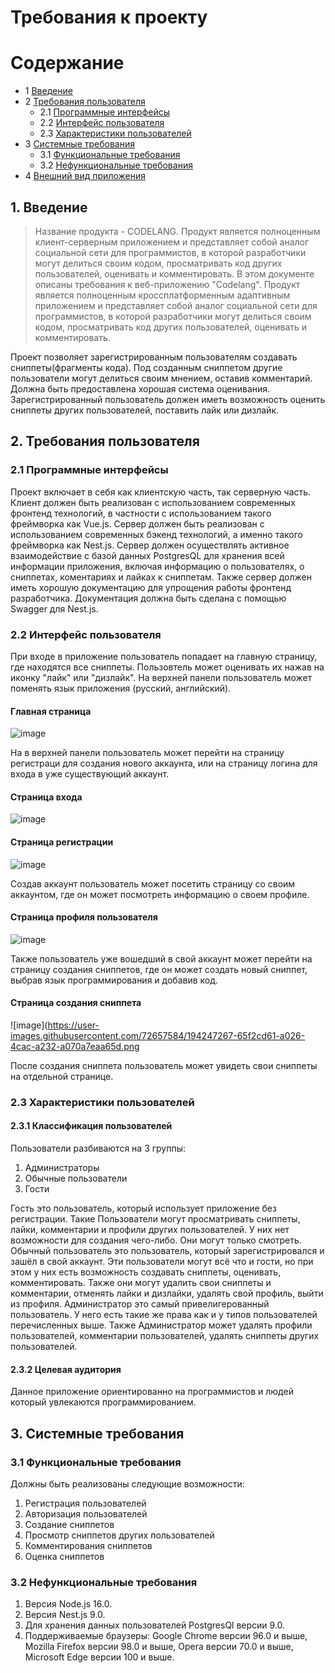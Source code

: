 # Требования к проекту 

Содержание
=================
* 1 [Введение](#1-введение)
* 2 [Требования пользователя](#2-требования-пользователя)
  * 2.1 [Программные интерфейсы](#21-программные-интерфейсы)
  * 2.2 [Интерфейс пользователя](#22-интерфейс-пользователя)
  * 2.3 [Характеристики пользователей](#23-характеристики-пользователей)
* 3 [Системные требования](#3-системные-требования)
  * 3.1 [Функциональные требования](#31-функциональные-требования)
  * 3.2 [Нефункциональные требования](#32-нефункциональные-требования)
* 4 [Внешний вид приложения](#3-внешний-вид-приложения)


## 1. Введение
> Название продукта - CODELANG.
Продукт является полноценным клиент-серверным приложением и представляет собой аналог социальной сети для программистов, в которой разработчики могут делиться своим кодом, просматривать код других пользователей, оценивать и комментировать.
В этом документе описаны требования к веб-приложению "Codelang". Продукт является полноценным кроссплатформенным адаптивным приложением и представляет собой аналог социальной сети для программистов, в которой разработчики могут делиться своим кодом, просматривать код других пользователей, оценивать и комментировать.

Проект позволяет зарегистрированным пользователям создавать сниппеты(фрагменты кода). Под созданным сниппетом другие пользователи могут делиться своим мнением, оставив комментарий. Должна быть предоставлена хорошая система оценивания. Зарегистрированный пользователь должен иметь возможность оценить сниппеты других пользователей, поставить лайк или дизлайк.

## 2. Требования пользователя

### 2.1 Программные интерфейсы
Проект включает в себя как клиентскую часть, так серверную часть. Клиент должен быть реализован с использованием современных фронтенд технологий, в частности с использованием такого фреймворка как Vue.js. Сервер должен быть реализован с использованием современных бэкенд технологий, а именно такого фреймворка как Nest.js.
Сервер должен осуществлять активное взаимодействие с базой данных PostgresQL для хранения всей информации приложения, включая информацию о пользователях, о сниппетах, коментариях и лайках к сниппетам. Также сервер должен иметь хорошую документацию для упрощения работы фронтенд разработчика. Документация должна быть сделана с помощью Swagger для Nest.js.

### 2.2 Интерфейс пользователя

При входе в приложение пользователь попадает на главную страницу, где находятся все сниппеты. Пользовтель может оценивать их нажав на иконку "лайк" или "дизлайк". На верхней панели пользователь может поменять язык приложения (русский, английский).

#### Главная страница
![image](https://user-images.githubusercontent.com/72657584/194246619-fe543928-41db-46aa-9bc6-cc63c12c4b52.png)

На в верхней панели пользователь может перейти на страницу регистраци для создания нового аккаунта, или на страницу логина для входа в уже существующий аккаунт.

#### Страница входа
![image](https://user-images.githubusercontent.com/72657584/194247014-8d59d469-98e4-470c-9fa6-43dc0a372149.png)

#### Страница регистрации
![image](https://user-images.githubusercontent.com/72657584/194247079-3ef33efa-171e-423f-a61c-270bdbae52de.png)

Создав аккаунт пользователь может посетить страницу со своим аккаунтом, где он может посмотреть информацию о своем профиле.

#### Страница профиля пользователя
![image](https://user-images.githubusercontent.com/72657584/194247216-a72e6ed4-3029-4e54-b06f-384383840732.png)

Также пользователь уже вошедший в свой аккаунт может перейти на страницу создания сниппетов, где он может создать новый сниппет, выбрав язык программирования и добавив код.

#### Страница создания сниппета
![image](https://user-images.githubusercontent.com/72657584/194247267-65f2cd61-a026-4cac-a232-a070a7eaa65d.png

После создания сниппета пользователь может увидеть свои сниппеты на отдельной странице.

### 2.3 Характеристики пользователей

#### 2.3.1 Классификация пользователей

Пользователи разбиваются на 3 группы:

1. Администраторы
2. Обычные пользователи
3. Гости

Гость это пользователь, который использует приложение без регистрации. Такие Пользователи могут просматривать сниппеты, лайки, комментарии и профили других пользователей. У них нет возможности для создания чего-либо. Они могут только смотреть.
Обычный пользователь это пользователь, который зарегистрировался и зашёл в свой аккаунт. Эти пользователи могут всё что и гости, но при этом у них есть возможность создавать сниппеты, оценивать, комментировать. Также они могут удалить свои сниппеты и комментарии, отменять лайки и дизлайки, удалять свой профиль, выйти из профиля.
Администратор это самый привелигерованный пользователь. У него есть такие же права как и у типов пользователей перечисленных выше. Также Администратор может удалять профили пользователей, комментарии пользователей, удалять сниппеты других пользователей. 

#### 2.3.2 Целевая аудитория

Данное приложение ориентированно на программистов и людей который увлекаются программированием.

## 3. Системные требования

### 3.1 Функциональные требования

Должны быть реализованы следующие возможности:
1. Регистрация пользователей
2. Авторизация пользователей
3. Создание сниппетов
4. Просмотр сниппетов других пользователей
5. Комментирования сниппетов
6. Оценка сниппетов

### 3.2 Нефункциональные требования

1. Версия Node.js 16.0.
2. Версия Nest.js 9.0.
3. Для хранения данных пользователей PostgresQl версии 9.0.
4. Поддерживаемые браузеры: Google Chrome версии 96.0 и выше, Mozilla Firefox версии 98.0 и выше, Opera версии 70.0 и выше, Microsoft Edge версии 100 и выше. 





